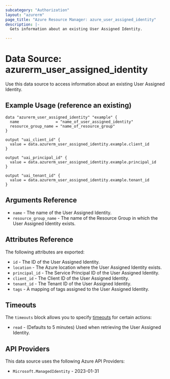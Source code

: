 ```yaml
---
subcategory: "Authorization"
layout: "azurerm"
page_title: "Azure Resource Manager: azure_user_assigned_identity"
description: |-
  Gets information about an existing User Assigned Identity.

---
```


# Data Source: azurerm_user_assigned_identity

Use this data source to access information about an existing User Assigned Identity.

## Example Usage (reference an existing)

```hcl
data "azurerm_user_assigned_identity" "example" {
  name                = "name_of_user_assigned_identity"
  resource_group_name = "name_of_resource_group"
}

output "uai_client_id" {
  value = data.azurerm_user_assigned_identity.example.client_id
}

output "uai_principal_id" {
  value = data.azurerm_user_assigned_identity.example.principal_id
}

output "uai_tenant_id" {
  value = data.azurerm_user_assigned_identity.example.tenant_id
}
```

## Arguments Reference

* `name` -  The name of the User Assigned Identity.
* `resource_group_name` - The name of the Resource Group in which the User Assigned Identity exists.

## Attributes Reference

The following attributes are exported:

* `id` - The ID of the User Assigned Identity.
* `location` - The Azure location where the User Assigned Identity exists.
* `principal_id` - The Service Principal ID of the User Assigned Identity.
* `client_id` - The Client ID of the User Assigned Identity.
* `tenant_id` - The Tenant ID of the User Assigned Identity.
* `tags` - A mapping of tags assigned to the User Assigned Identity.

## Timeouts

The `timeouts` block allows you to specify [timeouts](https://developer.hashicorp.com/terraform/language/resources/configure#define-operation-timeouts) for certain actions:

* `read` - (Defaults to 5 minutes) Used when retrieving the User Assigned Identity.

## API Providers
<!-- This section is generated, changes will be overwritten -->
This data source uses the following Azure API Providers:

* `Microsoft.ManagedIdentity` - 2023-01-31
